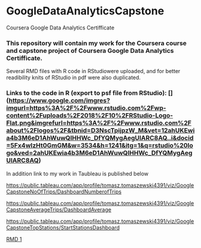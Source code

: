 # GoogleDataAnalyticsCapstone
Coursera Google Data Analytics Certifficate

### This repository will contain my work for the Coursera course and capstone project of Coursera Google Data Analytics Certifficate.
Several RMD files with R code in RStudiowere uploaded, and for better readibility knits of RStudio in pdf were also duplicated.<br>

### Links to the code in R (export to psf file from RStudio): [] (https://www.google.com/imgres?imgurl=https%3A%2F%2Fwww.rstudio.com%2Fwp-content%2Fuploads%2F2018%2F10%2FRStudio-Logo-Flat.png&imgrefurl=https%3A%2F%2Fwww.rstudio.com%2Fabout%2Flogos%2F&tbnid=D3NscTpijpzW_M&vet=12ahUKEwia4b3M6eD1AhWuwQIHHWc_DfYQMygAegUIARC8AQ..i&docid=5Fx4wIzHt0GmGM&w=3534&h=1241&itg=1&q=rstudio%20logo&ved=2ahUKEwia4b3M6eD1AhWuwQIHHWc_DfYQMygAegUIARC8AQ)




In addition link to my work in Taubleau is published below


https://public.tableau.com/app/profile/tomasz.tomaszewski4391/viz/GoogleCapstoneNoOfTrips/DashboardNumberofTrips

https://public.tableau.com/app/profile/tomasz.tomaszewski4391/viz/GoogleCapstoneAverageTrips/DashboardAverage

https://public.tableau.com/app/profile/tomasz.tomaszewski4391/viz/GoogleCapstoneTopStations/StartStationsDashboard


[RMD 1](GoogleCapstoneTT_Part1_CreateRawDataframe.pdf)
